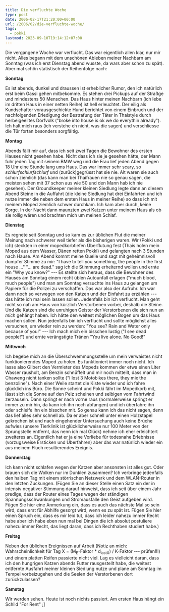```yaml
---
title: Die verfluchte Woche
type: post
date: 2006-02-17T21:20:00+00:00
url: /2006/02/die-verfluchte-woche/
tags:
  - pokki
lastmod: 2023-09-10T19:14:12+07:00
---
```

Die vergangene Woche war verflucht. Das war eigentlich allen klar, nur mir nicht. Alles begann mit dem unschönen Ableben meiner Nachbarn am Sonntag (was ich erst Dienstag abend wusste, da wars aber schon zu spät). Aber mal schön statistisch der Reihenfolge nach:

**Sonntag**

Es ist abends, dunkel und draussen ist erheblicher Rumor, den ich natürlich erst beim Gassi gehen mitbekomme. Es stehen drei Pickups auf der Straßge und mindestens 50 Menschen. Das Haus hinter meinen Nachbarn (ich lebe im dritten Haus in einer netten Reihe) ist hell erleuchtet. Der eilig als Kundschafter vorausgeschickte Hund berichtet von einem Einbruch und der nachfolgenden Erledigung der Bestrafung der Täter in Thaistyle durch herbeigeeiltes Dorfvolk ("broke into house is ok we do everythin already"). Ich halt mich raus (ich verstehe eh nicht, was die sagen) und verschliesse die Tür fortan besonders sorgfältig.

**Montag**

Abends fällt mir auf, dass ich seit zwei Tagen die Bewohner des ersten Hauses nicht gesehen habe. Nicht dass ich sie je gesehen hätte, der Mann fuhr jeden Tag mit seinem BMW weg und die Frau lief jeden Abend gegen 18 Uhr eine Stunde lang ums Haus. Das war immer sehr scary, so _schlurfschlurfschlurf_ und (zurück)gegrüsst hat sie nie. Alt waren sie auch schon ziemlich (das kann man bei Thaifrauen nie so genau sagen, die meisten sehen mit 37 schon aus wie 50 und den Mann hab ich nie gesehen). Der Groundkeeper meiner kleinen Siedlung legte dann an diesem Abend Steine in die Auffahrt (die kleine Siedlung hat drei Einfahrten und ich nutze immer die neben dem ersten Haus in meiner Reihe) so dass ich mit meinem Moped ziemlich schwer durchkam. Ich kam aber durch, keine Sorge. In der Nacht dann maunzten zwei Katzen unter meinem Haus als ob sie rollig wären und brachten mich um meinen Schlaf.

**Dienstag**

Es regnete seit Sonntag und so kam es zur üblichen Flut die meiner Meinung nach schwerer weil tiefer als die bisherigen waren. Wir (Pokki und ich) steckten in einer mopedkorbtiefen Überflutung fest (Thais holen mein Moped aus dem Wasser, Dänen retten Pokki) und gelangten nach 3 Stunden nach Hause. Am Abend kommt meine Quelle und sagt mit geheimnisvoll dumpfer Stimme zu mir: "I have to tell you something, the people in the first house ..." "... are dead." sag ich die Stimmung erheiternd wollen und ernte ein "Why you know?" --- Es stellte sich heraus, dass die Bewohner des Hauses am Sonntag einem recht üblen Autounfall erlagen ("much blood, much people") und man am Sonntag versuchte ins Haus zu gelangen um Papiere für die Polizei zu verschaffen. Das war also der Aufruhr. Ich war dann noch so verwegen von den Katzen und der Einfahrt zu erzählen --- das hätte ich mal sein lassen sollen. Jedenfalls bin ich verflucht. Man geht nicht so nah am Haus von kürzlich Verstorbenen vorbei, deshalb die Steine. Und die Katzen sind die unruhigen Geister der Verstorbenen die sich nun an _mich_ gehängt haben. Ich hätte den weitest möglichen Bogen um das Haus machen sollen. Nun jedenfalls bin ich verflucht und sollte möglichst alles versuchen, um wieder rein zu werden: "You see? Rain and Water only because of you!" --- Ich mach mich ein bisschen lustig ("I see dead people!") und ernte verängstigte Tränen "You live alone. No Good!"

**Mittwoch**

Ich begebe mich an die Überschwemmungsstelle um mein verwaistes nicht funktionierendes Moped zu holen. Es funktioniert immer noch nicht. Ich lasse also Gilbert den Vermieter des Mopeds kommen der etwa einen Liter Wasser rausholt, am Benzin schnüffelt und mir noch mitteilt, dass man in Chaweng nicht tanken sollte ("I lost 3 Motobikes there, they mix the benzoline"). Nach einer Weile startet die Kiste wieder und ich fahre glücklich ins Büro. Die Sonne scheint und Pokki fährt im Mopedkorb mit, lässt sich die Sonne auf den Pelz scheinen und selbigen vom Fahrtwind zerzauseln. Dann springt er nach vorne raus (normalerweise springt er immer zu mir hin, da kann ich ihn noch abfangen) und ich überfahre ihn oder schleife ihn ein bisschen mit. So genau kann ich das nicht sagen, denn das lief alles sehr schnell ab. Da er aber schnell unter einen Holzstapel gekrochen ist und nach eingehender Untersuchung auch keine Brüche aufwies (unsere Tierklinik ist glücklicherweise nur 100 Meter von der Sprungstelle entfernt, das nenn ich mal Glück) nehme ich eher erleichtert zweiteres an. Eigentlich hat er ja eine Vorliebe für todesnahe Erlebnisse (vorzugsweise Ersticken und Überfahren) aber das war natürlich wieder ein aus meinem Fluch resultierendes Ereignis.

**Donnerstag**

Ich kann nicht schlafen wegen der Katzen aber ansonsten ist alles gut. Oder brauen sich die Wolken nur im Dunklen zusammen? Ich verbringe jedenfalls den halben Tag mit einem störrischen Netzwerk und dem WLAN-Router in den letzten Zuckungen. (Fügen Sie an dieser Stelle einen Satz ein der in intensiv negativer Stimmung darauf hinweist, dass ich seit über einem Jahr predige, dass der Router eines Tages wegen der ständigen Spannungsschwankungen und Stromausfälle den Geist aufgeben wird. Fügen Sie hier eine Anmerkung ein, dass es auch das nächste Mal so sein wird, dass erst für Abhilfe gesorgt wird, wenn es zu spät ist. Fügen Sie hier einen Spruch ein, dass es mir leid tut, dass ich leider nahezu immer Recht habe aber ich habe eben nun mal bei Dingen die ich absolut postuliere nahezu immer Recht, das liegt daran, dass ich Rechthaben studiert habe.)

**Freitag**

Neben den üblichen Ereignissen auf Arbeit (Notiz an mich: Wahrscheinlichkeit für Tag X = (M<sub>E</sub>-Faktor * d<sub>lastX</sub>) / K-Faktor --- prüfen!!!) und einem platten Reifen passierte nicht viel. Lag es vielleicht daran, dass ich den hungrigen Katzen abends Futter rausgestellt habe, die weitest entfernte Ausfahrt meiner kleinen Siedlung nutze und plane am Sonntag im Tempel vorbeizugehen und die Seelen der Verstorbenen dort zurückzulassen?

**Samstag**

Wir werden sehen. Heute ist noch nichts passiert. Am ersten Haus hängt ein Schild "For Rent" ;]
